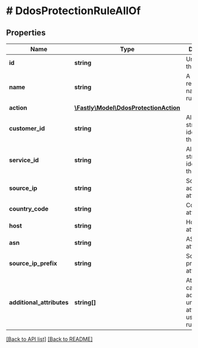 # # DdosProtectionRuleAllOf

## Properties

Name | Type | Description | Notes
------------ | ------------- | ------------- | -------------
**id** | **string** | Unique ID of the rule. | [optional] 
**name** | **string** | A human-readable name for the rule. | [optional] 
**action** | [**\Fastly\Model\DdosProtectionAction**](DdosProtectionAction.md) |  | [optional] 
**customer_id** | **string** | Alphanumeric string identifying the customer. | [optional] 
**service_id** | **string** | Alphanumeric string identifying the service. | [optional] 
**source_ip** | **string** | Source IP address attribute. | [optional] 
**country_code** | **string** | Country code attribute. | [optional] 
**host** | **string** | Host attribute. | [optional] 
**asn** | **string** | ASN attribute. | [optional] 
**source_ip_prefix** | **string** | Source IP prefix attribute. | [optional] 
**additional_attributes** | **string[]** | Attribute category for additional, unlisted attributes used in a rule. | [optional] 


[[Back to API list]](../../README.md#endpoints) [[Back to README]](../../README.md)
